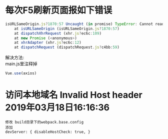 # 每次F5刷新页面报如下错误

``` js
isURLSameOrigin.js?1870:57 Uncaught (in promise) TypeError: Cannot read property 'protocol' of undefined
    at isURLSameOrigin (isURLSameOrigin.js?1870:57)
    at dispatchXhrRequest (xhr.js?ec6c:109)
    at new Promise (<anonymous>)
    at xhrAdapter (xhr.js?ec6c:12)
    at dispatchRequest (dispatchRequest.js?c4bb:59)
```
解决方法:  
main.js里注释掉
``` js
Vue.use(axios)
```

# 访问本地域名 Invalid Host header  2019年03月18日16:16:36
```
修改 build目录下的webpack.base.config
添加
devServer: { disableHostCheck: true, }
```

# 